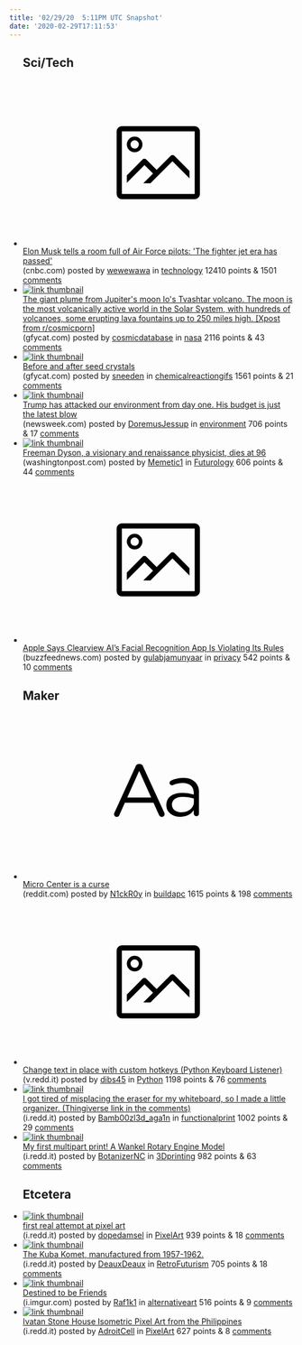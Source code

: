 ```yaml
---
title: '02/29/20  5:11PM UTC Snapshot'
date: '2020-02-29T17:11:53'
---
```

<ul>
<h2>Sci/Tech</h2>

<li><a href='https://www.cnbc.com/2020/02/28/elon-musk-says-the-fighter-jet-era-has-passed.html'><svg version='1.1' viewBox='-34 -14 104 64' preserveAspectRatio='xMidYMid meet' xmlns='http://www.w3.org/2000/svg' xmlns:xlink='http://www.w3.org/1999/xlink'>
    <title>link thumbnail</title>
    <path d='M32,4H4A2,2,0,0,0,2,6V30a2,2,0,0,0,2,2H32a2,2,0,0,0,2-2V6A2,2,0,0,0,32,4ZM4,30V6H32V30Z'></path>
    <path d='M8.92,14a3,3,0,1,0-3-3A3,3,0,0,0,8.92,14Zm0-4.6A1.6,1.6,0,1,1,7.33,11,1.6,1.6,0,0,1,8.92,9.41Z'></path>
    <path d='M22.78,15.37l-5.4,5.4-4-4a1,1,0,0,0-1.41,0L5.92,22.9v2.83l6.79-6.79L16,22.18l-3.75,3.75H15l8.45-8.45L30,24V21.18l-5.81-5.81A1,1,0,0,0,22.78,15.37Z'></path>
    </svg></a><div><div class='linkTitle'><a href='https://www.cnbc.com/2020/02/28/elon-musk-says-the-fighter-jet-era-has-passed.html'>Elon Musk tells a room full of Air Force pilots: 'The fighter jet era has passed'</a></div>(cnbc.com) posted by <a href='https://www.reddit.com/user/wewewawa'>wewewawa</a> in <a href='https://www.reddit.com/r/technology'>technology</a> 12410 points & 1501 <a href='https://www.reddit.com/r/technology/comments/fb7ysw/elon_musk_tells_a_room_full_of_air_force_pilots/'>comments</a></div></li>

<li><a href='https://gfycat.com/detailedblindhorseshoebat'><img src='https://b.thumbs.redditmedia.com/RGIaOZzzSXYyV1f_UkSogdb2Sg7LRIOe-iQhCQq9KHs.jpg' alt='link thumbnail'></a><div><div class='linkTitle'><a href='https://gfycat.com/detailedblindhorseshoebat'>The giant plume from Jupiter's moon Io's Tvashtar volcano. The moon is the most volcanically active world in the Solar System, with hundreds of volcanoes, some erupting lava fountains up to 250 miles high. [Xpost from r/cosmicporn]</a></div>(gfycat.com) posted by <a href='https://www.reddit.com/user/cosmicdatabase'>cosmicdatabase</a> in <a href='https://www.reddit.com/r/nasa'>nasa</a> 2116 points & 43 <a href='https://www.reddit.com/r/nasa/comments/fb5ea3/the_giant_plume_from_jupiters_moon_ios_tvashtar/'>comments</a></div></li>

<li><a href='https://gfycat.com/feistyclearcutdeinonychus'><img src='https://b.thumbs.redditmedia.com/M1-ua9xFIv94T2NqpCuQfscj03JR3uFJTTSzBMmd7Jg.jpg' alt='link thumbnail'></a><div><div class='linkTitle'><a href='https://gfycat.com/feistyclearcutdeinonychus'>Before and after seed crystals</a></div>(gfycat.com) posted by <a href='https://www.reddit.com/user/sneeden'>sneeden</a> in <a href='https://www.reddit.com/r/chemicalreactiongifs'>chemicalreactiongifs</a> 1561 points & 21 <a href='https://www.reddit.com/r/chemicalreactiongifs/comments/fb52pr/before_and_after_seed_crystals/'>comments</a></div></li>

<li><a href='https://www.newsweek.com/trump-has-attacked-our-environment-day-one-his-budget-just-latest-blow-opinion-1489775'><img src='https://b.thumbs.redditmedia.com/3NxjWDDUYFh-h3fbZu8KvfBU5hBGsh336PFGmODc73w.jpg' alt='link thumbnail'></a><div><div class='linkTitle'><a href='https://www.newsweek.com/trump-has-attacked-our-environment-day-one-his-budget-just-latest-blow-opinion-1489775'>Trump has attacked our environment from day one. His budget is just the latest blow</a></div>(newsweek.com) posted by <a href='https://www.reddit.com/user/DoremusJessup'>DoremusJessup</a> in <a href='https://www.reddit.com/r/environment'>environment</a> 706 points & 17 <a href='https://www.reddit.com/r/environment/comments/fb4y0h/trump_has_attacked_our_environment_from_day_one/'>comments</a></div></li>

<li><a href='https://www.washingtonpost.com/local/obituaries/freeman-dyson-a-visionary-and-renaissance-physicist-dies-at-96/2020/02/28/0ba462e0-5a58-11ea-ab68-101ecfec2532_story.html'><img src='https://b.thumbs.redditmedia.com/dYVvjcsvF55IcBo14FKb3UQSQA-xUZYOhpxg5kpWc_E.jpg' alt='link thumbnail'></a><div><div class='linkTitle'><a href='https://www.washingtonpost.com/local/obituaries/freeman-dyson-a-visionary-and-renaissance-physicist-dies-at-96/2020/02/28/0ba462e0-5a58-11ea-ab68-101ecfec2532_story.html'>Freeman Dyson, a visionary and renaissance physicist, dies at 96</a></div>(washingtonpost.com) posted by <a href='https://www.reddit.com/user/Memetic1'>Memetic1</a> in <a href='https://www.reddit.com/r/Futurology'>Futurology</a> 606 points & 44 <a href='https://www.reddit.com/r/Futurology/comments/fb2f7j/freeman_dyson_a_visionary_and_renaissance/'>comments</a></div></li>

<li><a href='https://www.buzzfeednews.com/article/loganmcdonald/apple-clearview-app-violates-tos-supension'><svg version='1.1' viewBox='-34 -14 104 64' preserveAspectRatio='xMidYMid meet' xmlns='http://www.w3.org/2000/svg' xmlns:xlink='http://www.w3.org/1999/xlink'>
    <title>link thumbnail</title>
    <path d='M32,4H4A2,2,0,0,0,2,6V30a2,2,0,0,0,2,2H32a2,2,0,0,0,2-2V6A2,2,0,0,0,32,4ZM4,30V6H32V30Z'></path>
    <path d='M8.92,14a3,3,0,1,0-3-3A3,3,0,0,0,8.92,14Zm0-4.6A1.6,1.6,0,1,1,7.33,11,1.6,1.6,0,0,1,8.92,9.41Z'></path>
    <path d='M22.78,15.37l-5.4,5.4-4-4a1,1,0,0,0-1.41,0L5.92,22.9v2.83l6.79-6.79L16,22.18l-3.75,3.75H15l8.45-8.45L30,24V21.18l-5.81-5.81A1,1,0,0,0,22.78,15.37Z'></path>
    </svg></a><div><div class='linkTitle'><a href='https://www.buzzfeednews.com/article/loganmcdonald/apple-clearview-app-violates-tos-supension'>Apple Says Clearview AI’s Facial Recognition App Is Violating Its Rules</a></div>(buzzfeednews.com) posted by <a href='https://www.reddit.com/user/gulabjamunyaar'>gulabjamunyaar</a> in <a href='https://www.reddit.com/r/privacy'>privacy</a> 542 points & 10 <a href='https://www.reddit.com/r/privacy/comments/fb1tx2/apple_says_clearview_ais_facial_recognition_app/'>comments</a></div></li>

<h2>Maker</h2>

<li><a href='https://www.reddit.com/r/buildapc/comments/fb7aaq/micro_center_is_a_curse/'><svg version='1.1' viewBox='-34 -12 104 64' preserveAspectRatio='xMidYMid slice' xmlns='http://www.w3.org/2000/svg' xmlns:xlink='http://www.w3.org/1999/xlink'>
    <title>text link thumbnail</title>
    <path d='M12.19,8.84a1.45,1.45,0,0,0-1.4-1h-.12a1.46,1.46,0,0,0-1.42,1L1.14,26.56a1.29,1.29,0,0,0-.14.59,1,1,0,0,0,1,1,1.12,1.12,0,0,0,1.08-.77l2.08-4.65h11l2.08,4.59a1.24,1.24,0,0,0,1.12.83,1.08,1.08,0,0,0,1.08-1.08,1.64,1.64,0,0,0-.14-.57ZM6.08,20.71l4.59-10.22,4.6,10.22Z'>
    </path>
    <path d='M32.24,14.78A6.35,6.35,0,0,0,27.6,13.2a11.36,11.36,0,0,0-4.7,1,1,1,0,0,0-.58.89,1,1,0,0,0,.94.92,1.23,1.23,0,0,0,.39-.08,8.87,8.87,0,0,1,3.72-.81c2.7,0,4.28,1.33,4.28,3.92v.5a15.29,15.29,0,0,0-4.42-.61c-3.64,0-6.14,1.61-6.14,4.64v.05c0,2.95,2.7,4.48,5.37,4.48a6.29,6.29,0,0,0,5.19-2.48V26.9a1,1,0,0,0,1,1,1,1,0,0,0,1-1.06V19A5.71,5.71,0,0,0,32.24,14.78Zm-.56,7.7c0,2.28-2.17,3.89-4.81,3.89-1.94,0-3.61-1.06-3.61-2.86v-.06c0-1.8,1.5-3,4.2-3a15.2,15.2,0,0,1,4.22.61Z'>
    </path>
    </svg></a><div><div class='linkTitle'><a href='https://www.reddit.com/r/buildapc/comments/fb7aaq/micro_center_is_a_curse/'>Micro Center is a curse</a></div>(reddit.com) posted by <a href='https://www.reddit.com/user/N1ckR0y'>N1ckR0y</a> in <a href='https://www.reddit.com/r/buildapc'>buildapc</a> 1615 points & 198 <a href='https://www.reddit.com/r/buildapc/comments/fb7aaq/micro_center_is_a_curse/'>comments</a></div></li>

<li><a href='https://v.redd.it/g0xfnan4euj41'><svg version='1.1' viewBox='-34 -14 104 64' preserveAspectRatio='xMidYMid meet' xmlns='http://www.w3.org/2000/svg' xmlns:xlink='http://www.w3.org/1999/xlink'>
    <title>link thumbnail</title>
    <path d='M32,4H4A2,2,0,0,0,2,6V30a2,2,0,0,0,2,2H32a2,2,0,0,0,2-2V6A2,2,0,0,0,32,4ZM4,30V6H32V30Z'></path>
    <path d='M8.92,14a3,3,0,1,0-3-3A3,3,0,0,0,8.92,14Zm0-4.6A1.6,1.6,0,1,1,7.33,11,1.6,1.6,0,0,1,8.92,9.41Z'></path>
    <path d='M22.78,15.37l-5.4,5.4-4-4a1,1,0,0,0-1.41,0L5.92,22.9v2.83l6.79-6.79L16,22.18l-3.75,3.75H15l8.45-8.45L30,24V21.18l-5.81-5.81A1,1,0,0,0,22.78,15.37Z'></path>
    </svg></a><div><div class='linkTitle'><a href='https://v.redd.it/g0xfnan4euj41'>Change text in place with custom hotkeys (Python Keyboard Listener)</a></div>(v.redd.it) posted by <a href='https://www.reddit.com/user/dibs45'>dibs45</a> in <a href='https://www.reddit.com/r/Python'>Python</a> 1198 points & 76 <a href='https://www.reddit.com/r/Python/comments/fbavjd/change_text_in_place_with_custom_hotkeys_python/'>comments</a></div></li>

<li><a href='https://i.redd.it/0sebdoexyrj41.jpg'><img src='https://a.thumbs.redditmedia.com/Mmwyah3B2vclXCBs2c21JVufMcrGU9kT2u0LUEebFE8.jpg' alt='link thumbnail'></a><div><div class='linkTitle'><a href='https://i.redd.it/0sebdoexyrj41.jpg'>I got tired of misplacing the eraser for my whiteboard, so I made a little organizer. (Thingiverse link in the comments)</a></div>(i.redd.it) posted by <a href='https://www.reddit.com/user/Bamb00zl3d_aga1n'>Bamb00zl3d_aga1n</a> in <a href='https://www.reddit.com/r/functionalprint'>functionalprint</a> 1002 points & 29 <a href='https://www.reddit.com/r/functionalprint/comments/fb5xbc/i_got_tired_of_misplacing_the_eraser_for_my/'>comments</a></div></li>

<li><a href='https://i.redd.it/09v9s5zwyqj41.jpg'><img src='https://b.thumbs.redditmedia.com/PBROxyhbg1yo8Qs71DXn485wdtQs1bE1HK5c2j1RM1g.jpg' alt='link thumbnail'></a><div><div class='linkTitle'><a href='https://i.redd.it/09v9s5zwyqj41.jpg'>My first multipart print! A Wankel Rotary Engine Model</a></div>(i.redd.it) posted by <a href='https://www.reddit.com/user/BotanizerNC'>BotanizerNC</a> in <a href='https://www.reddit.com/r/3Dprinting'>3Dprinting</a> 982 points & 63 <a href='https://www.reddit.com/r/3Dprinting/comments/fb3e6q/my_first_multipart_print_a_wankel_rotary_engine/'>comments</a></div></li>

<h2>Etcetera</h2>

<li><a href='https://i.redd.it/do4rw9llqtj41.jpg'><img src='https://b.thumbs.redditmedia.com/F7jNhKpOMmrcPUzqxB3MFfe5Oqixzx5OlwO8l3IUCvE.jpg' alt='link thumbnail'></a><div><div class='linkTitle'><a href='https://i.redd.it/do4rw9llqtj41.jpg'>first real attempt at pixel art</a></div>(i.redd.it) posted by <a href='https://www.reddit.com/user/dopedamsel'>dopedamsel</a> in <a href='https://www.reddit.com/r/PixelArt'>PixelArt</a> 939 points & 18 <a href='https://www.reddit.com/r/PixelArt/comments/fb9pmb/first_real_attempt_at_pixel_art/'>comments</a></div></li>

<li><a href='https://i.redd.it/0y6dnh17bqj41.jpg'><img src='https://b.thumbs.redditmedia.com/PXO6gtkB1iVSFFXy6cww3Vjw5Tvz1qJCrQ7EbNTS5YQ.jpg' alt='link thumbnail'></a><div><div class='linkTitle'><a href='https://i.redd.it/0y6dnh17bqj41.jpg'>The Kuba Komet, manufactured from 1957-1962.</a></div>(i.redd.it) posted by <a href='https://www.reddit.com/user/DeauxDeaux'>DeauxDeaux</a> in <a href='https://www.reddit.com/r/RetroFuturism'>RetroFuturism</a> 705 points & 18 <a href='https://www.reddit.com/r/RetroFuturism/comments/fbbwg8/the_kuba_komet_manufactured_from_19571962/'>comments</a></div></li>

<li><a href='https://i.imgur.com/7l8djez.jpg'><img src='https://a.thumbs.redditmedia.com/T2aytdnWQoqr709_v6qCLTj94Uoi6Vuai7yGewMn4S0.jpg' alt='link thumbnail'></a><div><div class='linkTitle'><a href='https://i.imgur.com/7l8djez.jpg'>Destined to be Friends</a></div>(i.imgur.com) posted by <a href='https://www.reddit.com/user/Raf1k1'>Raf1k1</a> in <a href='https://www.reddit.com/r/alternativeart'>alternativeart</a> 516 points & 9 <a href='https://www.reddit.com/r/alternativeart/comments/fazwe5/destined_to_be_friends/'>comments</a></div></li>

<li><a href='https://i.redd.it/9vjeb8mk5vj41.gif'><img src='https://a.thumbs.redditmedia.com/oJCEkNCYAX5N9AjDTw15YIhVjw5kuo3UkV-0dHQdR78.jpg' alt='link thumbnail'></a><div><div class='linkTitle'><a href='https://i.redd.it/9vjeb8mk5vj41.gif'>Ivatan Stone House Isometric Pixel Art from the Philippines</a></div>(i.redd.it) posted by <a href='https://www.reddit.com/user/AdroitCell'>AdroitCell</a> in <a href='https://www.reddit.com/r/PixelArt'>PixelArt</a> 627 points & 8 <a href='https://www.reddit.com/r/PixelArt/comments/fbcdy6/ivatan_stone_house_isometric_pixel_art_from_the/'>comments</a></div></li>

</ul>
